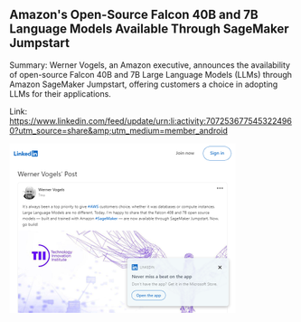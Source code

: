 ## Amazon's Open-Source Falcon 40B and 7B Language Models Available Through SageMaker Jumpstart
Summary: Werner Vogels, an Amazon executive, announces the availability of open-source Falcon 40B and 7B Large Language Models (LLMs) through Amazon SageMaker Jumpstart, offering customers a choice in adopting LLMs for their applications.

Link: https://www.linkedin.com/feed/update/urn:li:activity:7072536775453224960?utm_source=share&amp;utm_medium=member_android

<img src="/img/ae62f476-7aa0-42b2-8a11-0279375e7ee5.png" width="400" />
<br/><br/>
